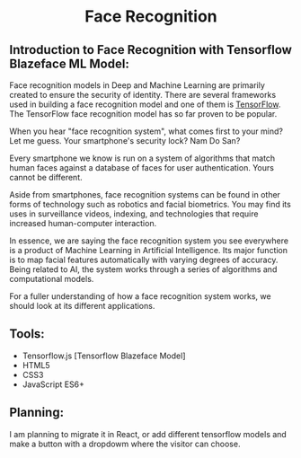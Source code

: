 <h1 align="center"> Face Recognition</h1>

## **Introduction to Face Recognition with Tensorflow Blazeface ML Model**:

Face recognition models in Deep and Machine Learning are primarily created to ensure the security of identity. There are several frameworks used in building a face recognition model and one of them is <a href="https://www.tensorflow.org" target="_blank">TensorFlow</a>. The TensorFlow face recognition model has so far proven to be popular. 

When you hear "face recognition system", what comes first to your mind? Let me guess. Your smartphone's security lock? Nam Do San?

Every smartphone we know is run on a system of algorithms that match human faces against a database of faces for user authentication. Yours cannot be different. 

Aside from smartphones, face recognition systems can be found in other forms of technology such as robotics and facial biometrics. You may find its uses in surveillance videos, indexing, and technologies that require increased human-computer interaction. 

In essence, we are saying the face recognition system you see everywhere is a product of Machine Learning in Artificial Intelligence. Its major function is to map facial features automatically with varying degrees of accuracy. Being related to AI, the system works through a series of algorithms and computational models. 

For a fuller understanding of how a face recognition system works, we should look at its different applications. 

## **Tools**:

* Tensorflow.js [Tensorflow Blazeface Model]
* HTML5
* CSS3
* JavaScript ES6+

## **Planning**:

I am planning to migrate it in React, or add different tensorflow models and make a button with a dropdowm where the visitor can choose. 
